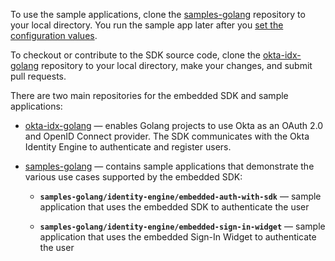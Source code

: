 To use the sample applications, clone the [samples-golang](https://github.com/okta/samples-golang) repository to your local directory. You run the sample app later after you [set the configuration values](/docs/guides/oie-embedded-common-download-setup-app/-/main/#set-the-configuration-values).

To checkout or contribute to the SDK source code, clone the [okta-idx-golang](https://github.com/okta/okta-idx-golang) repository to your local directory, make your changes, and submit pull requests.

There are two main repositories for the embedded SDK and sample applications:

* [okta-idx-golang](https://github.com/okta/okta-idx-golang) &mdash; enables Golang projects to use Okta as an OAuth 2.0 and OpenID Connect provider. The SDK communicates with the Okta Identity Engine to authenticate and register users.

* [samples-golang](https://github.com/okta/samples-golang) &mdash; contains sample applications that demonstrate the various use cases supported by the embedded SDK:

  * **`samples-golang/identity-engine/embedded-auth-with-sdk`** &mdash; sample application that uses the embedded SDK to authenticate the user

  * **`samples-golang/identity-engine/embedded-sign-in-widget`** &mdash; sample application that uses the embedded Sign-In Widget to authenticate the user
